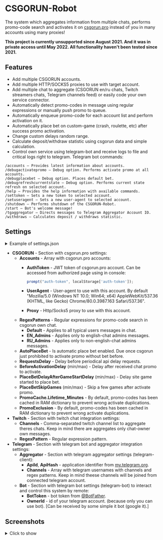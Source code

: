 # CSGORUN-Robot

The system which aggregates information from multiple chats, performs promo-code search and activates it on [csgorun.pro](https://csgorun.pro) instead of you in many accounts using many proxies! 

**This project is currently unsupported since August 2021. And it was in private access until May 2022. All functionality haven't been tested since 2021.**


## Features

- Add multiple CSGORUN accounts.
- Add multiple HTTP/SOCKS5 proxies to use with target account.
- Add multiple chat to aggregate (CSGORUN en/ru chats, Twitch streamers chats, Telegram channels feed) or easily code your own service connector.
- Automatically detect promo-codes in message using regular expressions or manually push promo to queue.
- Automatically enqueue promo-code for each account list and perform activation on it.
- Automatically place bet on custom-game (crash, roulette, etc) after success promo activation.
- Change custom delays random range. 
- Calculate deposit/withdraw statistic using csgorun data and simple calculation.
- Control own service using telegram-bot and receive logs to file and critical logs right to telegram. Telegram bot commands: 

```
/accounts — Provides latest information about accounts.
/debugactivatepromo — Debug option. Performs activate promo at all accounts.
/debugplacebet — Debug option. Places default bet.
/debugrefreshcurrentstate — Debug option. Performs current state refresh on selected account.
/help — Provides the help information with available commands.
/settoken — Sets a new token to selected account.
/setuseragent — Sets a new user-agent to selected account.
/shutdown — Performs shutdown of the CSGORUN-Robot.
/start — Bot's welcome message!
/tgaggregator — Directs messages to Telegram Aggregator Account IO.
/withdraws — Calculates deposit / withdraws statistic.
```


## Settings

<details>
<summary>Example of settings.json</summary>

```json
{
  "CSGORUN": {
    "Accounts": [
      {
        "AuthToken": "eyJhbGciOiJIUzI1NiIsInAccount.With.HTTPProxy",
        "UserAgent": "WARNING!!! NEXT USER-AGENT IS DEFAULT FOR NULL VALUE - Mozilla/5.0 (Windows NT 10.0; Win64; x64) AppleWebKit/537.36 (KHTML, like Gecko) Chrome/80.0.3987.163 Safari/537.36",
        "Proxy": {
          "Type": "HTTP",
          "Host": "Proxy.host.com",
          "Port": 80,
          "Username": "user",
          "Password": "pwd"
        }
      },
      {
        "AuthToken": "eyJhbGciOiJIUzI1NiIsInAccount.With.SOCKS5Proxy",
        "UserAgent": "Mozilla/5.0 (Windows NT 10.0; Win64; x64; rv:84.0) Gecko/20100101 Firefox/84.0",
        "Proxy": {
          "Type": "SOCKS5",
          "Host": "Proxy.host.com",
          "Port": 80,
          "Username": "user",
          "Password": "pwd"
        }
      },
      {
        "AuthToken": "eyJhbGciOiJIUzI1NiIsInAccount.Without.Proxy",
        "UserAgent": "Mozilla/5.0 (Windows NT 10.0; Win64; x64) AppleWebKit/537.36 (KHTML, like Gecko) Chrome/80.0.3987.163 Safari/537.36",
        "Proxy": null
      }
    ],
    "RegexPatterns": {
      "Default": "Pattern Default. Dont forget about bypass quatation mark using escape char.",
      "EN_Admins": "Pattern for english chat admins. Dont forget about bypass quatation mark using escape char.",
      "RU_Admins": "Pattern for russian chat admins. Dont forget about bypass quatation mark using escape char."
    },
    "AutoPlaceBet": false,
    "RequestsDelay": 5500,
    "BeforeActivationDelay": {
      "Min": 1500,
      "Max": 3000
    },
    "PlaceBetDelayAfterGameStartDelay": {
      "Min": 1000,
      "Max": 3000
    },
    "PlaceBetSkipGames": {
      "Min": 0,
      "Max": 0
    },
    "PromoCache": {
      "Lifetime_Minutes": 30
    },
    "PromoExclusion": [
      "CSGORUN",
      "YOURUN"
    ]
  },
  "Twitch": {
    "Channels": "xQcOW, StRoGo",
    "RegexPattern": "Pattern for channel owner messages. Dont forget about bypass quatation mark using escape char."
  },
  "Telegram": {
    "Aggregator": {
      "ApiId": 0,
      "ApiHash": "Your telegram API Hash",
      "Channels": [
        {
          "Username": "runcsgo",
          "Regex": "Regex Pattern"
        },
        {
          "Username": "runcsgo2",
          "Regex": "Another Pattern"
        }
      ]
    },
    "Bot": {
      "BotToken": "1234567890:AAAaaAAaa_AaAAaa-AAaAAAaAAaAaAaAAAA",
      "OwnerId": 0
    }
  }
}
```
</details>

- **CSGORUN** - Section with csgorun.pro settings:
  - **Accounts** - Array with csgorun.pro accounts:
    - **AuthToken** - JWT token of csgorun.pro account. Can be accessed from authorized page using in console:

        ```js
        prompt("auth-token", localStorage['auth-token']);
        ```

    - **UserAgent** - User-agent to use with this account. By default "Mozilla/5.0 (Windows NT 10.0; Win64; x64) AppleWebKit/537.36 (KHTML, like Gecko) Chrome/80.0.3987.163 Safari/537.36".

    - **Proxy** - Http/Socks5 proxy to use with this account.
  - **RegexPatterns** - Regular expressions for promo-code search in csgorun own chat.
    - **Default** - Applies to all typical users messages in chat.
    - **EN_Admins** - Applies only to english-chat admins messages.
    - **RU_Admins** - Applies only to non-english-chat admins messages.
  - **AutoPlaceBet** - Is automatic place bet enabled. Due once csgorun just prohibited to activate promo without bet before.
  - **RequestsDelay** - Delay before periodical api delay requests.
  - **BeforeActivationDelay** (min/max) - Delay after received chat promo to activate.
  - **PlaceBetDelayAfterGameStartDelay** (min/max) - Delay site game started to place bet.
  - **PlaceBetSkipGames** (min/max) - Skip a few games after activate promo.
  - **PromoCache.Lifetime_Minutes** - By default, promo-codes has been cached in RAM dictionary to prevent wrong activate duplications.
  - **PromoExclusion** - By default, promo-codes has been cached in RAM dictionary to prevent wrong activate duplications.
- **Twitch** - Section with twitch chat integration settings:
  - **Channels** - Comma-separated twitch channel list to aggregate theres chats. Keep in mind there are aggregates only chat-owner own messages.
  - **RegexPattern** - Regular expression pattern.
- **Telegram** - Section with telegram bot and aggregator integration settings:
  - **Aggregator** - Section with telegram aggregator settings (telegram-client):
    - **ApiId**, **ApiHash** - application identifier from [my.telegram.org](https://my.telegram.org).
    - **Channels** - Array with telegram usernames with channels and regex patterns. Keep in mind theese channels will be joined from connected telegram account.
  -  **Bot** - Section with telegram bot settings (telegram-bot) to interact and control  this system by remote:
     -  **BotToken** - bot token from [@BotFather](https://t.me/BotFather).
     -  **OwnerId** - id of your telegram account. (because only you can use bot). [Can be received by some simple it bot (google it).]


## Screenshots

<details>
<summary>Click to show</summary>

![](https://user-images.githubusercontent.com/50156936/167207289-6277ac02-c5bc-4a14-8a49-cc2ec37e3d16.png)
![](https://user-images.githubusercontent.com/50156936/167208370-500323ec-a991-43c0-9135-63dc71c0c2d6.png)
![](https://user-images.githubusercontent.com/50156936/167208392-8edace22-ad25-43cb-ab11-8f2c8f645642.png)
![](https://user-images.githubusercontent.com/50156936/167208401-57c7613e-6123-4666-86eb-b66a3f4bffcc.png)

</details>